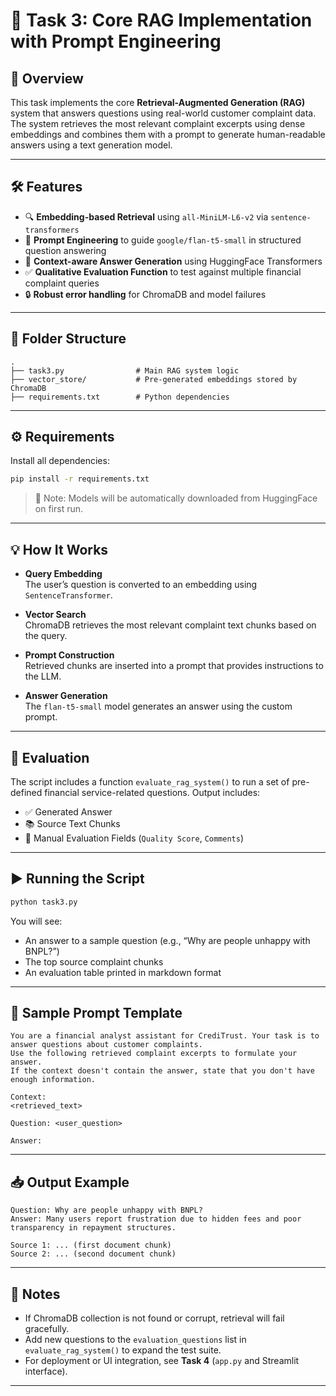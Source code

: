 # 🧠 Task 3: Core RAG Implementation with Prompt Engineering

## 📌 Overview

This task implements the core **Retrieval-Augmented Generation (RAG)** system that answers questions using real-world customer complaint data. The system retrieves the most relevant complaint excerpts using dense embeddings and combines them with a prompt to generate human-readable answers using a text generation model.

---

## 🛠️ Features

- 🔍 **Embedding-based Retrieval** using `all-MiniLM-L6-v2` via `sentence-transformers`
- 🧠 **Prompt Engineering** to guide `google/flan-t5-small` in structured question answering
- 💬 **Context-aware Answer Generation** using HuggingFace Transformers
- ✅ **Qualitative Evaluation Function** to test against multiple financial complaint queries
- 🔒 **Robust error handling** for ChromaDB and model failures

---

## 📁 Folder Structure

```
.
├── task3.py                # Main RAG system logic
├── vector_store/           # Pre-generated embeddings stored by ChromaDB
├── requirements.txt        # Python dependencies
```

---

## ⚙️ Requirements

Install all dependencies:

```bash
pip install -r requirements.txt
```

> 🧠 Note: Models will be automatically downloaded from HuggingFace on first run.

---

## 💡 How It Works

- **Query Embedding**  
  The user’s question is converted to an embedding using `SentenceTransformer`.

- **Vector Search**  
  ChromaDB retrieves the most relevant complaint text chunks based on the query.

- **Prompt Construction**  
  Retrieved chunks are inserted into a prompt that provides instructions to the LLM.

- **Answer Generation**  
  The `flan-t5-small` model generates an answer using the custom prompt.

---

## 🧪 Evaluation

The script includes a function `evaluate_rag_system()` to run a set of pre-defined financial service-related questions. Output includes:

- ✅ Generated Answer  
- 📚 Source Text Chunks  
- 📝 Manual Evaluation Fields (`Quality Score`, `Comments`)

---

## ▶️ Running the Script

```bash
python task3.py
```

You will see:

- An answer to a sample question (e.g., “Why are people unhappy with BNPL?”)
- The top source complaint chunks
- An evaluation table printed in markdown format

---

## 📌 Sample Prompt Template

```
You are a financial analyst assistant for CrediTrust. Your task is to answer questions about customer complaints.
Use the following retrieved complaint excerpts to formulate your answer.
If the context doesn't contain the answer, state that you don't have enough information.

Context:
<retrieved_text>

Question: <user_question>

Answer:
```

---

## 📥 Output Example

```
Question: Why are people unhappy with BNPL?
Answer: Many users report frustration due to hidden fees and poor transparency in repayment structures.

Source 1: ... (first document chunk)
Source 2: ... (second document chunk)
```

---

## 📎 Notes

- If ChromaDB collection is not found or corrupt, retrieval will fail gracefully.
- Add new questions to the `evaluation_questions` list in `evaluate_rag_system()` to expand the test suite.
- For deployment or UI integration, see **Task 4** (`app.py` and Streamlit interface).

---

